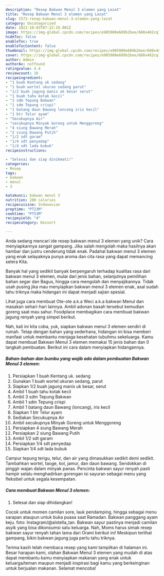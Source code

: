 ```yaml
---
description: "Resep Bakwan Menul 3 elemen yang Lezat"
title: "Resep Bakwan Menul 3 elemen yang Lezat"
slug: 2573-resep-bakwan-menul-3-elemen-yang-lezat
category: Uncategorized
date: 2022-10-03T07:22:19.001Z
image: https://img-global.cpcdn.com/recipes/e985980e689b2bee/680x482cq70/bakwan-menul-3-elemen-foto-resep-utama.jpg
hideToc: false
enableToc: true
enableTocContent: false
thumbnail: https://img-global.cpcdn.com/recipes/e985980e689b2bee/680x482cq70/bakwan-menul-3-elemen-foto-resep-utama.jpg
cover: https://img-global.cpcdn.com/recipes/e985980e689b2bee/680x482cq70/bakwan-menul-3-elemen-foto-resep-utama.jpg
author: Admin
authorAv: notfound
ratingvalue: 4.4
reviewcount: 16
recipeingredient:
- "1 buah Kentang uk sedang"
- "1 buah wortel ukuran sedang parut"
- "1/2 buah jagung manis uk besar serut"
- "1 buah tahu kotak kecil"
- "3 sdm Tepung Bakwan"
- "1 sdm Tepung crispi"
- "1 batang daun Bawang loncang iris kecil"
- "1 btr Telur ayam"
- "Secukupnya Air"
- "secukupnya Minyak Goreng untuk Menggoreng"
- "4 siung Bawang Merah"
- "2 siung Bawang Putih"
- "1/2 sdt garam"
- "1/4 sdt penyedap"
- "1/4 sdt lada bubuk"
recipeinstructions:

- "Selesai dan siap dinikmati!"
categories:
- Resep
tags:
- bakwan
- menul
- 3

katakunci: bakwan menul 3 
nutrition: 280 calories
recipecuisine: Indonesian
preptime: "PT23M"
cooktime: "PT53M"
recipeyield: "4"
recipecategory: Dessert

---
```





Anda sedang mencari ide resep bakwan menul 3 elemen yang unik? Cara menyiapkannya sangat gampang. Jika salah mengolah maka hasilnya akan hambar dan justru cenderung tidak enak. Padahal bakwan menul 3 elemen yang enak selayaknya punya aroma dan cita rasa yang dapat memancing selera Kita.





Banyak hal yang sedikit banyak berpengaruh terhadap kualitas rasa dari bakwan menul 3 elemen, mulai dari jenis bahan, selanjutnya pemilihan bahan segar dan Bagus, hingga cara mengolah dan menyajikannya. Tidak usah pusing jika mau menyiapkan bakwan menul 3 elemen enak,      asal sudah tahu triknya maka hidangan ini dapat menjadi sajian spesial.














Lihat juga cara membuat Ote-ote a.k.a Weci a.k.a bakwan Menul dan masakan sehari-hari lainnya. Ambil adonan basah tersebut kemudian goreng saat mau sahur. Foodplace membagikan cara membuat bakwan jagung renyah yang simpel berikut.






Nah, kali ini kita coba, yuk, siapkan bakwan menul 3 elemen sendiri di rumah. Tetap dengan bahan yang sederhana, hidangan ini bisa memberi manfaat untuk membantu menjaga kesehatan tubuhmu sekeluarga. Kamu dapat membuat Bakwan Menul 3 elemen memakai 15 jenis bahan dan 0 langkah pembuatan. Berikut ini cara dalam menyiapkan hidangannya.

<!--inarticleads1-->

##### Bahan-bahan dan bumbu yang wajib ada dalam pembuatan Bakwan Menul 3 elemen:

1. Persiapkan 1 buah Kentang uk. sedang
1. Gunakan 1 buah wortel ukuran sedang, parut
1. Siapkan 1/2 buah jagung manis uk besar, serut
1. Ambil 1 buah tahu kotak kecil
1. Ambil 3 sdm Tepung Bakwan
1. Ambil 1 sdm Tepung crispi
1. Ambil 1 batang daun Bawang (loncang), iris kecil
1. Siapkan 1 btr Telur ayam
1. Sediakan Secukupnya Air
1. Ambil secukupnya Minyak Goreng untuk Menggoreng
1. Persiapkan 4 siung Bawang Merah
1. Persiapkan 2 siung Bawang Putih
1. Ambil 1/2 sdt garam
1. Persiapkan 1/4 sdt penyedap
1. Siapkan 1/4 sdt lada bubuk


Campur tepung terigu, telur, dan air yang dimasukkan sedikit demi sedikit. Tambahkan wortel, taoge, kol, jamur, dan daun bawang. Sendokkan di pinggir wajan dalam minyak panas. Pencinta bakwan sayur renyah pasti hampir selalu menghadirkan gorengan isi sayuran sebagai menu yang fleksibel untuk segala kesempatan. 

<!--inarticleads2-->

##### Cara membuat Bakwan Menul 3 elemen:


1. Selesai dan siap dihidangkan!

Cocok untuk momen camilan sore, lauk pendamping, hingga sebagai menu sarapan ataupun untuk buka puasa saat Ramadan. Bakwan panggang ayam keju. foto: Instagram/@alstella_tan. Bakwan sayur pastinya menjadi camilan asyik yang bisa dikonsumsi satu keluarga. Nah, Moms harus simak resep bakwan sayur renyah tahan lama dari Orami berikut ini! Meskipun terlihat gampang, bikin bakwan jagung juga perlu tahu triknya. 

Terima kasih telah membaca resep yang kami tampilkan di halaman ini. Besar harapan kami, olahan Bakwan Menul 3 elemen yang mudah di atas dapat membantu kamu menyiapkan makanan yang enak untuk keluarga/teman maupun menjadi inspirasi bagi kamu yang berkeinginan untuk berjualan makanan. Selamat mencoba!
